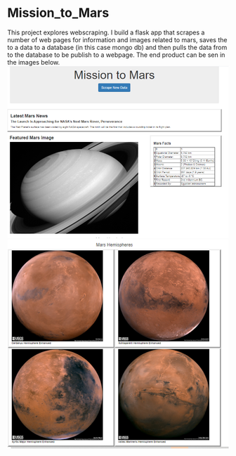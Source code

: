 # Mission_to_Mars
This project explores webscraping. I build a flask app that scrapes a number of web pages for information and images related to mars, saves the to a data to a database (in this case mongo db) and then pulls the data from to the database to be publish to a webpage. The end product can be sen in the images below. 
![image 1](https://github.com/clemiblac/Mission_to_Mars/blob/master/images_of_final_app/final_app_1.PNG)
![image 2](https://github.com/clemiblac/Mission_to_Mars/blob/master/images_of_final_app/final_app_2.PNG)
